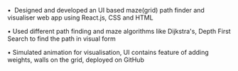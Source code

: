 •  Designed and developed an UI based maze(grid) path finder and visualiser web app using React.js, CSS and HTML

• Used different path finding and maze algorithms like Dijkstra's, Depth First Search to find the path in visual form

• Simulated animation for visualisation, UI contains feature of adding weights, walls on the grid, deployed on GitHub
